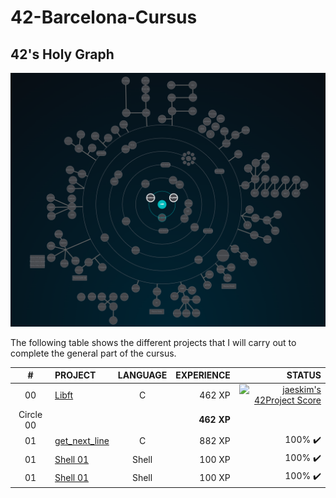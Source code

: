 # 42-Barcelona-Cursus


## 42's Holy Graph
![42's galaxy](https://github.com/SixtoPineda/42-Barcelona-Cursus/blob/main/src-readme/img/holy_graph.PNG)

The following table shows the different projects that I will carry out to complete the general part of the cursus.

|#	|PROJECT							|LANGUAGE		|EXPERIENCE	|STATUS						|
|:-:|:--								|:-:		|--:		|--:						|
|00	|[Libft](/00-Libft)	|C		|462 XP		|[![jaeskim's 42Project Score](https://badge42.herokuapp.com/api/project/spineda-/Libft)](https://github.com/JaeSeoKim/badge42)|
|Circle 00	||		|**462 XP**		||
|01	|[get_next_line](/01-get_next_line)	|C		|882 XP		|100% :heavy_check_mark:	|
|01	|[Shell 01](./Shell/Shell01/)	|Shell		|100 XP		|100% :heavy_check_mark:	|
|01	|[Shell 01](./Shell/Shell01/)	|Shell		|100 XP		|100% :heavy_check_mark:	|
